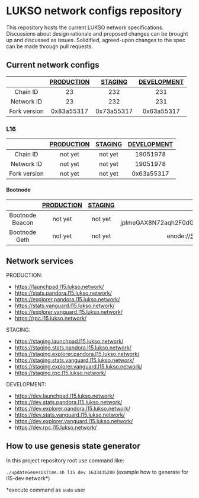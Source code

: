 # LUKSO network configs repository

This repository hosts the current LUKSO network specifications. Discussions about design rationale and proposed changes can be brought up and discussed as issues. Solidified, agreed-upon changes to the spec can be made through pull requests.

## Current network configs

| | [PRODUCTION](l15/prod)  | [STAGING](l15/staging)  | [DEVELOPMENT](l15/dev) |
|:------------:| :------------: |:---------------:| :-----:|
|Chain ID| 23      | 232 | 231 |
|Network ID| 23      | 232        |   231 |
|Fork version| 0x83a55317 | 0x73a55317        |    0x63a55317 |


### L16

| | [PRODUCTION](l16/prod) | [STAGING](l16/staging) | [DEVELOPMENT](l16/dev) |
|:------------:|:----------------------:|:----------------------:|:----------------------:|
|Chain ID|        not yet         |        not yet         |        19051978        |
|Network ID|        not yet         |        not yet         |          19051978           |
|Fork version|       not yet        |       not yet         |       0x63a55317       |

#### Bootnode


|                 | [PRODUCTION](l16/prod) | [STAGING](l16/staging) | [DEVELOPMENT](l16/dev) |
|:---------------:|:----------------------:|:----------------------:|:----------------------:|
| Bootnode Beacon |        not yet         |        not yet         |        enr:-MK4QBRXW5-vTUY5JBjnq7tTAlHQATeWpqunVNjbXKM38TUVMHxjA30il_MjMi32h17eMiP7n-Kb5ngCb18ZN-jpImeGAX8N72aqh2F0dG5ldHOIAAAAAAAAAACEZXRoMpBLTbOoYQAAcAUAAAAAAAAAgmlkgnY0gmlwhCJbPjCJc2VjcDI1NmsxoQJ4l43A2x_1nWxiVvfdGXehmALwQ8kBrsjA5smeqHBqjYhzeW5jbmV0cwCDdGNwgjLIg3VkcIIu4A        |
|  Bootnode Geth  |        not yet         |        not yet         |          enode://54478105bc09afe0faf45f640341a47f344ed3670a50a23bdfac63f831325e3dd9d57d0bb65a447e54a7638ca48ed02894d480286712eb8f372917d8d07dd617@34.91.62.48:30303           |

## Network services

PRODUCTION:
* https://launchpad.l15.lukso.network/
* https://stats.pandora.l15.lukso.network/
* https://explorer.pandora.l15.lukso.network/
* https://stats.vanguard.l15.lukso.network/
* https://explorer.vanguard.l15.lukso.network/
* https://rpc.l15.lukso.network/

STAGING:
* https://staging.launchpad.l15.lukso.network/
* https://staging.stats.pandora.l15.lukso.network/
* https://staging.explorer.pandora.l15.lukso.network/
* https://staging.stats.vanguard.l15.lukso.network/
* https://staging.explorer.vanguard.l15.lukso.network/
* https://staging.rpc.l15.lukso.network/

DEVELOPMENT:
* https://dev.launchpad.l15.lukso.network/
* https://dev.stats.pandora.l15.lukso.network/
* https://dev.explorer.pandora.l15.lukso.network/
* https://dev.stats.vanguard.l15.lukso.network/
* https://dev.explorer.vanguard.l15.lukso.network/
* https://dev.rpc.l15.lukso.network/

## How to use genesis state generator

In this project repository root use command like:

`./updateGenesisTime.sh l15 dev 1633435200` (example how to generate for l15-dev network*)

*execute command as `sudo` user